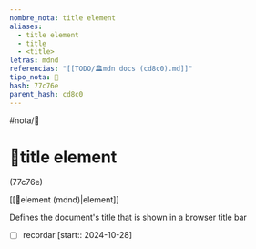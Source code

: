 ```yaml
---
nombre_nota: title element
aliases:
  - title element
  - title
  - <title>
letras: mdnd
referencias: "[[TODO/🏛️mdn docs (cd8c0).md]]"
tipo_nota: 📑
hash: 77c76e
parent_hash: cd8c0
---
```


#nota/📑

# 📑title element
<div class="hash">(77c76e)</div>

[[📑element (mdnd)|element]]

Defines the document's title that is shown in a browser title bar

- [ ] recordar  [start:: 2024-10-28]
